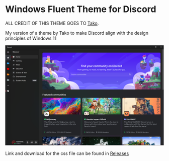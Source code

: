 # Windows Fluent Theme for Discord
ALL CREDIT OF THIS THEME GOES TO [Tako](https://github.com/TakosThings).

My version of a theme by Tako to make Discord align with the design principles of Windows 11

<img src=https://raw.githubusercontent.com/Tech5G5G/Windows-Fluent-Theme-for-Discord/main/Display.png>

Link and download for the css file can be found in [Releases](https://github.com/Tech5G5G/Windows-Fluent-Theme-for-Discord/releases)
